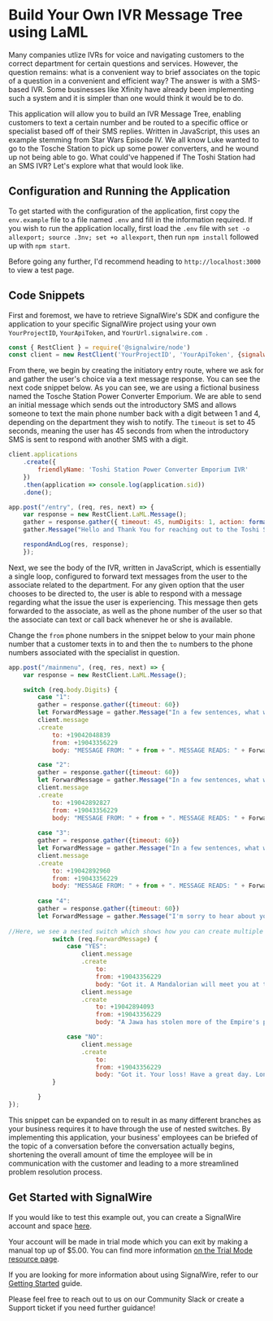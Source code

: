 # Build Your Own IVR Message Tree using LaML

Many companies utlize IVRs for voice and navigating customers to the correct department for certain questions and services. However, the question remains: what is a convenient way to brief associates on the topic of a question in a convenient and efficient way? The answer is with a SMS-based IVR. Some businesses like Xfinity have already been implementing such a system and it is simpler than one would think it would be to do.

This application will allow you to build an IVR Message Tree, enabling customers to text a certain number and be routed to a specific office or specialist based off of their SMS replies. Written in JavaScript, this uses an example stemming from Star Wars Episode IV. We all know Luke wanted to go to the Tosche Station to pick up some power converters, and he wound up not being able to go. What could've happened if The Toshi Station had an SMS IVR? Let's explore what that would look like. 

## Configuration and Running the Application

To get started with the configuration of the application, first copy the   `env.example` file to a file named `.env` and fill in the information required.  If you wish to run the application locally, first load the `.env` file with `set -o allexport; source .3nv; set +o allexport`, then run `npm install` followed up with `npm start`.

Before going any further, I'd recommend heading to `http://localhost:3000` to view a test page.

## Code Snippets

First and foremost, we have to retrieve SignalWire's SDK and configure the application to your specific SignalWire project using your own `YourProjectID`, `YourApiToken`, and `YourUrl.signalwire.com `.

```js
const { RestClient } = require('@signalwire/node')
const client = new RestClient('YourProjectID', 'YourApiToken', {signalwireSpaceUrl: 'YourUrl.signalwire.com'})
```

From there, we begin by creating the initiatory entry route, where we ask for and gather the user's choice via a text message response. You can see the next code snippet below. As you can see, we are using a fictional business named the Tosche Station Power Converter Emporium. We are able to send an initial message which sends out the introductory SMS and allows someone to text the main phone number back with a digit between 1 and 4, depending on the department they wish to notify. The  `timeout` is set to 45 seconds, meaning the user has 45 seconds from when the introductory SMS is sent to respond with another SMS with a digit. 

```js
client.applications
    .create({
        friendlyName: 'Toshi Station Power Converter Emporium IVR'
    })
    .then(application => console.log(application.sid))
    .done();

app.post("/entry", (req, res, next) => {
    var response = new RestClient.LaML.Message();
    gather = response.gather({ timeout: 45, numDigits: 1, action: formatUrl('mainmenu')})
    gather.Message("Hello and Thank You for reaching out to the Toshi Station Power Converter and Droid Emporium! Reply 1 for Sales. Reply 2 for Support. Reply 3 for Billing. For all other issues, or if your droid or power converter got stolen by a Jawa, reply 4 to speak to our pest control services.")

    respondAndLog(res, response);
    });
```

Next, we see the body of the IVR, written in JavaScript, which is essentially a single loop, configured to forward text messages from the user to the associate related to the department. For any given option that the user chooses to be directed to, the user is able to respond with a message regarding what the issue the user is experiencing. This message then gets forwarded to the associate, as well as the phone number of the user so that the associate can text or call back whenever he or she is available. 

Change the `from` phone numbers in the snippet below to your main phone number that a customer texts in to and then the `to` numbers to the phone numbers associated with the specialist in question.

```js
app.post("/mainmenu", (req, res, next) => {
    var response = new RestClient.LaML.Message();

    switch (req.body.Digits) {
        case "1":
        gather = response.gather({timeout: 60})
        let ForwardMessage = gather.Message("In a few sentences, what would you like to speak to sales about?")
        client.message
        .create
            to: +19042048839
            from: +19043356229
            body: "MESSAGE FROM: " + from + ". MESSAGE READS: " + ForwardMessage + ". PLEASE RESPOND AS SOON AS POSSIBLE."

        case "2": 
        gather = response.gather({timeout: 60})
        let ForwardMessage = gather.Message("In a few sentences, what would you like to speak to support about?")
        client.message
        .create
            to: +19042892827
            from: +19043356229
            body: "MESSAGE FROM: " + from + ". MESSAGE READS: " + ForwardMessage + ". PLEASE RESPOND AS SOON AS POSSIBLE."
        
        case "3":
        gather = response.gather({timeout: 60})
        let ForwardMessage = gather.Message("In a few sentences, what would you like to speak to billing about?")
        client.message
        .create
            to: +19042892960
            from: +19043356229
            body: "MESSAGE FROM: " + from + ". MESSAGE READS: " + ForwardMessage + ". PLEASE RESPOND AS SOON AS POSSIBLE."
        
        case "4":
        gather = response.gather({timeout: 60})
        let ForwardMessage = gather.Message("I'm sorry to hear about your droid and/or powerconverter. We here at the Toshi Station think that Jawas are nothing but a bunch of scruffy-looking nerf herders. Would you like us to send out a Bounty Hunter? Respond 'Yes' or 'No'.")
           
//Here, we see a nested switch which shows how you can create multiple branching options from a single branch of the original phone tree.
            switch (req.ForwardMessage) {
                case "YES":
                    client.message
                    .create
                        to:
                        from: +19043356229
                        body: "Got it. A Mandalorian will meet you at the most retched hive of scum and villainy shortly"
                    client.message
                    .create
                        to: +19042894093
                        from: +19043356229
                        body: "A Jawa has stolen more of the Empire's property. Meet at Mos Eisley Cantina ASAP."

                case "NO":
                    client.message
                    .create
                        to:
                        from: +19043356229
                        body: "Got it. Your loss! Have a great day. Long Live the Empire!"
            }

        }
});
```
This snippet can be expanded on to result in as many different branches as your business requires it to have through the use of nested switches. By implementing this application, your business' employees can be briefed of the topic of a conversation before the conversation actually begins, shortening the overall amount of time the employee will be in communication with the customer and leading to a more streamlined problem resolution process. 

## Get Started with SignalWire

If you would like to test this example out, you can create a SignalWire account and space [here](https://signalwire.com/signups/new?s=1).

Your account will be made in trial mode which you can exit by making a manual top up of $5.00. You can find more information [on the Trial Mode resource page](https://signalwire.com/resources/getting-started/trial-mode).

If you are looking for more information about using SignalWire, refer to our [Getting Started](https://signalwire.com/resources/getting-started/signalwire-101) guide.

Please feel free to reach out to us on our Community Slack or create a Support ticket if you need further guidance!